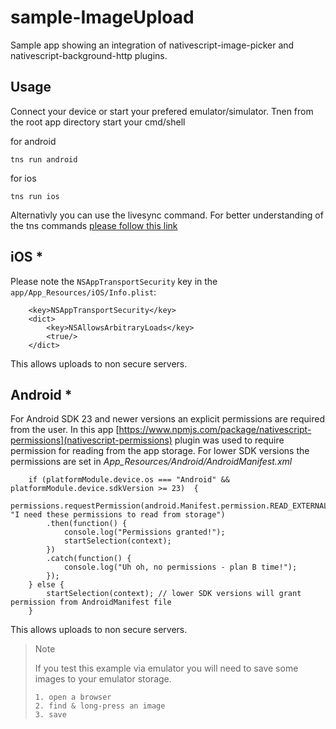 # sample-ImageUpload
Sample app showing an integration of nativescript-image-picker and nativescript-background-http plugins.

## Usage

Connect your device or start your prefered emulator/simulator.
Tnen from the root app directory start your cmd/shell

for android
```
tns run android
```

for ios
```
tns run ios
```
Alternativly you can use the livesync command.
For better understanding of the tns commands [please follow this link](http://docs.nativescript.org/start/getting-started#development-workflow)

## iOS * 
Please note the `NSAppTransportSecurity` key in the `app/App_Resources/iOS/Info.plist`:
```
	<key>NSAppTransportSecurity</key>
	<dict>
		<key>NSAllowsArbitraryLoads</key>
		<true/>
	</dict>
```
This allows uploads to non secure servers.

## Android * 
For Android SDK 23 and newer versions an explicit permissions are required from the user.
In this app [https://www.npmjs.com/package/nativescript-permissions](nativescript-permissions) plugin was used to require permission for reading from the app storage.
For lower SDK versions the permissions are set in _App_Resources/Android/AndroidManifest.xml_

```
    if (platformModule.device.os === "Android" && platformModule.device.sdkVersion >= 23)  {   
        permissions.requestPermission(android.Manifest.permission.READ_EXTERNAL_STORAGE, "I need these permissions to read from storage")
        .then(function() {
            console.log("Permissions granted!");
            startSelection(context);
        })
        .catch(function() {
            console.log("Uh oh, no permissions - plan B time!");
        });
    } else {
        startSelection(context); // lower SDK versions will grant permission from AndroidManifest file
    }	

```
This allows uploads to non secure servers.

> Note
>
> If you test this example via emulator you will need to save some images to your emulator storage.
> ```
> 1. open a browser 
> 2. find & long-press an image 
> 3. save
> ```
